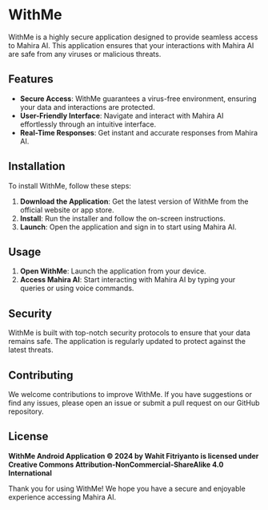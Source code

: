 # WithMe

WithMe is a highly secure application designed to provide seamless access to Mahira AI. This application ensures that your interactions with Mahira AI are safe from any viruses or malicious threats.

## Features

- **Secure Access**: WithMe guarantees a virus-free environment, ensuring your data and interactions are protected.
- **User-Friendly Interface**: Navigate and interact with Mahira AI effortlessly through an intuitive interface.
- **Real-Time Responses**: Get instant and accurate responses from Mahira AI.

## Installation

To install WithMe, follow these steps:

1. **Download the Application**: Get the latest version of WithMe from the official website or app store.
2. **Install**: Run the installer and follow the on-screen instructions.
3. **Launch**: Open the application and sign in to start using Mahira AI.

## Usage

1. **Open WithMe**: Launch the application from your device.
2. **Access Mahira AI**: Start interacting with Mahira AI by typing your queries or using voice commands.

## Security

WithMe is built with top-notch security protocols to ensure that your data remains safe. The application is regularly updated to protect against the latest threats.

## Contributing

We welcome contributions to improve WithMe. If you have suggestions or find any issues, please open an issue or submit a pull request on our GitHub repository.

## License

**WithMe Android Application © 2024 by Wahit Fitriyanto is licensed under Creative Commons Attribution-NonCommercial-ShareAlike 4.0 International**

Thank you for using WithMe! We hope you have a secure and enjoyable experience accessing Mahira AI.
